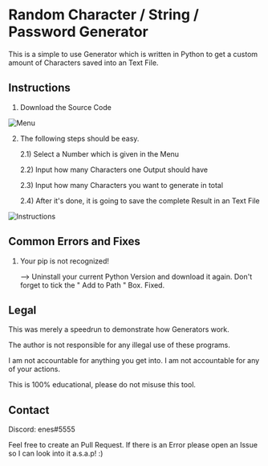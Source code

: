 # Random Character / String / Password Generator

This is a simple to use Generator which is written in Python to get a custom amount of Characters saved into an Text File.

## Instructions

1) Download the Source Code

![Menu](https://github.com/deinstallation/random-string-generator/blob/main/menu.png)

2) The following steps should be easy.
   
   2.1) Select a Number which is given in the Menu
   
   2.2) Input how many Characters one Output should have
   
   2.3) Input how many Characters you want to generate in total
   
   2.4) After it's done, it is going to save the complete Result in an Text File
   
![Instructions](https://github.com/deinstallation/random-string-generator/blob/main/instructions.png)
   
## Common Errors and Fixes
       
1) Your pip is not recognized!

   --> Uninstall your current Python Version and download it again.
   Don't forget to tick the " Add to Path " Box. Fixed.
   
## Legal

This was merely a speedrun to demonstrate how Generators work.

The author is not responsible for any illegal use of these programs.

I am not accountable for anything you get into. I am not accountable for any of your actions.

This is 100% educational, please do not misuse this tool.
       
## Contact

Discord: enes#5555

Feel free to create an Pull Request. If there is an Error please open an Issue so I can look into it a.s.a.p! :) 
